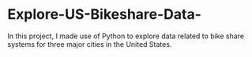 # Explore-US-Bikeshare-Data-
In this project, I made use of Python to explore data related to bike share systems for three major cities in the United States.
